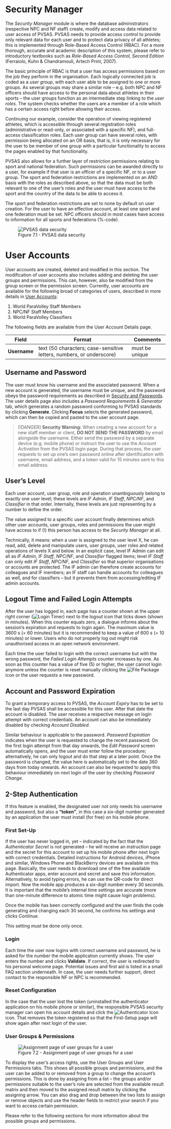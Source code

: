 # Security Manager

The *Security Manager* module is where the database administrators (respective NPC and NF
staff) create, modify and access data related to user access of PVSAS. PVSAS needs to provide
access control to provide only relevant data for each user and to protect data privacy of all
athletes; this is implemented through Role-Based Access Control (RBAC). For a more thorough,
accurate and academic description of this system, please refer to introductory textbooks such
as *Role-Based Access Control, Second Edition* (Ferraiolo, Kuhn & Chandramouli, Artech Print, 2007).

The basic principle of RBAC is that a user has access permissions based on the job they
perform in the organisation. Each logically connected job is coded as a *user group*, with each
user able to be assigned to one or more groups. As several groups may share a similar role – e.g.
both NPC and NF officers should have access to the personal data about athletes in their sports
– the user groups function as an intermediate step linking to the *user roles*. The system checks
whether the users are a member of a role which has a certain access right before allowing their
access.

Continuing our example, consider the operation of viewing registered athletes, which is
accessible through several registration roles (administrative or read-only, or associated with a
specific NF), and full-access classification roles. Each user group can have several roles, with
permission being allocated on an OR basis, that is, it is only necessary for the user to be
member of one group with a particular functionality to access the pages enabled by that
functionality.

PVSAS also allows for a further layer of restriction permissions relating to sport and national
federation. Such permissions can be awarded directly to a user, for example if that user is an
officer of a specific NF, or to a user group. The sport and federation restrictions are
implemented on an AND basis with the roles as described above, so that the data must be both
relevant to one of the user’s roles and the user must have access to the sport and the country of
the data to be able to access it.

The sport and federation restrictions are set to none by default on user creation. For the user to
have an effective account, at least one sport and one federation must be set. NPC officers
should in most cases have access to information for all sports and federations (%-code).

<figure>
  <img src="_img/figures/7.1-pvsas-data-security.png" alt="PVSAS data security" class="screenshot">
  <figcaption>Figure 7.1 - PVSAS data security</figcaption>
</figure>

# User Accounts <!-- {docsify-ignore} -->

User accounts are created, deleted and modified in this section. The modification of user accounts 
also includes adding and deleting the user groups and permissions. This can, however, also be 
modified from the group screen or the permission screen. Currently, user accounts are available 
for the following broad of categories of users, described in more details in 
[User Accounts](layout-and-functionalities/access.md#user-accounts):

1. World ParaVolley Staff Members
2. NPC/NF Staff Members
3. World ParaVolley Classifiers

The following fields are available from the User Account Details page.

| **Field**    | **Format**                                                           | **Comments**   |
| ------------ | -------------------------------------------------------------------- | -------------- |
| **Username** | text (50 characters; case-sensitive letters, numbers, or underscore) | must be unique |

## Username and Password

The user must know his username and the associated password. When a new account is generated, 
the username must be unique, and the password obeys the password requirements as described in 
[Security and Passwords](layout-and-functionalities/access.md#security-and-passwords). 
The user details page also includes a *Password Requirements & Generator* tab, which generates 
a random password conforming to PVSAS standards by clicking **Generate**. Clicking **Focus** selects the 
generated password, which can then be copied and pasted to the user account page.

> [!DANGER]
> **Security Warning:** When creating a new account for a new staff member or client, 
> **DO NOT SEND THE PASSWORD** by email alongside the username. Either send the password 
> by a separate device (e.g. mobile phone) or instruct the user to use the *Account Activation* 
> from the PVSAS login page. During that process, the user requests to set up one’s own password 
> online after identification with username, email address, and a token valid for 15 minutes sent 
> to this email address.

## User’s Level

Each user account, user group, role and operation unambiguously belong to exactly one user level; 
these levels are *IF Admin*, *IF Staff*, *NPC/NF*, and *Classifier* in that order. Internally, these levels 
are just representing by a number to define the order. 

The value assigned to a specific user account finally determines which other user accounts, user groups, 
roles and permissions the user might have access to if (!) this person has access to the *Security Manager* at all.

Technically, it means: when a user is assigned to the user level X, he can read, add, delete and 
manipulate users, user groups, user roles and related operations of levels X and below. In an explicit case, 
level IF Admin can edit all as *IF Admin*, *IF Staff*, *NPC/NF*, and *Classifier* flagged items; level *IF Staff* can only 
edit *IF Staff*, *NPC/NF*, and *Classifier* so that superior organisations or accounts are protected. The IF admin can 
therefore create accounts for colleagues and IF members; an IF staff can handle accounts for colleagues as well, 
and for classifiers – but it prevents them from accessing/editing IF admin accounts.

## Logout Time and Failed Login Attempts

After the user has logged in, each page has a counter shown at the upper right corner (<img src="_img/inline/icon-login-timer.svg" alt="Login Timer" class="inline">)
next to the  logout icon that ticks down (shown in minutes). When this counter equals zero, a dialogue informs about 
the session’s expiration and requests to login again. The maximum value is 3600 s (= 60 minutes) but it is recommended 
to keep a value of 600 s (= 10 minutes) or lower. Users who do not properly log out might risk unauthorised access in 
an open network environment.

Each time the user failed to login with the correct username but with the wrong password, the *Failed Login Attempts* 
counter increases by one. As soon as this counter has a value of five (5) or higher, the user cannot login anymore 
unless the counter is reset manually clicking the <img src="_img/inline/icon-file-package.svg" alt="File Package" class="inline">
icon or the user requests a new password.

## Account and Password Expiration

To grant a temporary access to PVSAS, the *Account Expiry* has to be set to the last day PVSAS shall be accessible for 
this user. After that date the account is disabled. The user receives a respective message on login attempt with correct 
credentials. An account can also be immediately disabled by checking *Account Disabled*. 

Similar behaviour is applicable to the password. *Password Expiration* indicates when the user is requested to change the recent password. 
On the first login  attempt from that day onwards, the *Edit Password* screen automatically opens, and the user must enter follow the procedure; 
alternatively, he can only logout and do that step at a later point. Once the password is changed, the value here is automatically set to the 
date 360 days from today onwards. An account can also be requested to apply this behaviour immediately on next login of the user by checking 
*Password Change*.

## 2-Step Authentication

If this feature is enabled, the designated user not only needs his username and password, but also a **“token”**, in this case 
a six-digit number generated by an application the user must install (for free) on his mobile phone.

### First Set-Up
If the user has never logged in, yet – indicated by the fact that the *Authenticator Secret* is not generated – he will receive 
an instruction page and the secret for this account to set up his mobile phone after next login with correct credentials. 
Detailed instructions for Android devices, iPhone and similar, Windows Phone and BlackBerry devices are available on this page. 
Basically, the user needs to download one of the free available Authenticator apps, enter account and secret and save this information. 
Alternatively, to avoid typing errors, he can use the QR-code for direct import. Now the mobile app produces a six-digit number every 
30 seconds. It is important that the mobile’s internal time settings are accurate (more than one-minute difference to atomic time might 
cause login problems).

Once the mobile has been correctly configured and the user finds the code generating and changing each 30 second, he confirms his settings 
and clicks *Continue*.

This setting must be done only once.

### Login 

Each time the user now logins with correct username and password, he is asked for the number the mobile application currently shows. 
The user enters the number and clicks **Validate**. If correct, the user is redirected to his personal welcome page. Potential issues and 
first aid is listed in a small FAQ section underneath. In case, the user needs further support, direct contact to the responsible NF or NPC is recommended.

### Reset Configuration

In the case that the user lost the token (uninstalled the authenticator application on his mobile phone or similar), the responsible PVSAS security manager 
can open his account details and click the <img src="_img/inline/icon-authenticator.svg" alt="Authenticator Icon" class="inline"> icon. That removes the token 
registered so that the First-Setup page will show again after next login of the user.

### User Groups & Permissions

<figure>
  <img src="_img/figures/7.2-Assignment page of user groups.png" alt="Assignment page of user groups for a user" class="screenshot">
  <figcaption>Figure 7.2 - Assignment page of user groups for a user</figcaption>
</figure>

To display the user’s access rights, use the User Groups and User Permissions tabs. This shows all possible groups and permissions, 
and the user can be added to or removed from a group to change the account’s permissions. This is done by assigning from a list – 
the groups and/or permissions suitable to the user’s role are selected from the available result matrix and then moved to the assigned 
result matrix by clicking the assigning arrow. You can also drag and drop between the two lists to assign or remove objects and use the 
header fields to restrict your search if you want to access certain permission.

Please refer to the following sections for more information about the possible groups and permissions.
